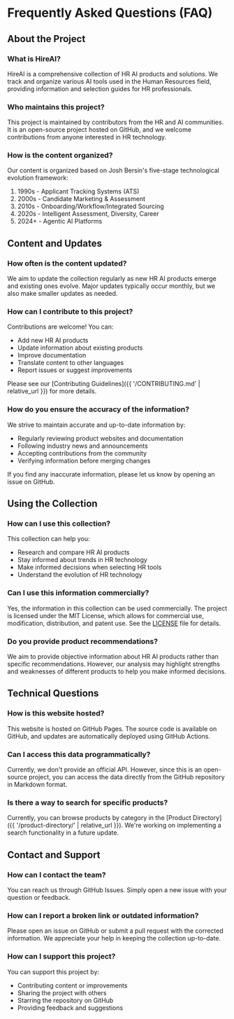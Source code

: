 # Frequently Asked Questions (FAQ)

## About the Project

### What is HireAI?
HireAI is a comprehensive collection of HR AI products and solutions. We track and organize various AI tools used in the Human Resources field, providing information and selection guides for HR professionals.

### Who maintains this project?
This project is maintained by contributors from the HR and AI communities. It is an open-source project hosted on GitHub, and we welcome contributions from anyone interested in HR technology.

### How is the content organized?
Our content is organized based on Josh Bersin's five-stage technological evolution framework:
1. 1990s - Applicant Tracking Systems (ATS)
2. 2000s - Candidate Marketing & Assessment
3. 2010s - Onboarding/Workflow/Integrated Sourcing
4. 2020s - Intelligent Assessment, Diversity, Career
5. 2024+ - Agentic AI Platforms

## Content and Updates

### How often is the content updated?
We aim to update the collection regularly as new HR AI products emerge and existing ones evolve. Major updates typically occur monthly, but we also make smaller updates as needed.

### How can I contribute to this project?
Contributions are welcome! You can:
- Add new HR AI products
- Update information about existing products
- Improve documentation
- Translate content to other languages
- Report issues or suggest improvements

Please see our [Contributing Guidelines]({{ '/CONTRIBUTING.md' | relative_url }}) for more details.

### How do you ensure the accuracy of the information?
We strive to maintain accurate and up-to-date information by:
- Regularly reviewing product websites and documentation
- Following industry news and announcements
- Accepting contributions from the community
- Verifying information before merging changes

If you find any inaccurate information, please let us know by opening an issue on GitHub.

## Using the Collection

### How can I use this collection?
This collection can help you:
- Research and compare HR AI products
- Stay informed about trends in HR technology
- Make informed decisions when selecting HR tools
- Understand the evolution of HR technology

### Can I use this information commercially?
Yes, the information in this collection can be used commercially. The project is licensed under the MIT License, which allows for commercial use, modification, distribution, and patent use. See the [LICENSE](LICENSE) file for details.

### Do you provide product recommendations?
We aim to provide objective information about HR AI products rather than specific recommendations. However, our analysis may highlight strengths and weaknesses of different products to help you make informed decisions.

## Technical Questions

### How is this website hosted?
This website is hosted on GitHub Pages. The source code is available on GitHub, and updates are automatically deployed using GitHub Actions.

### Can I access this data programmatically?
Currently, we don't provide an official API. However, since this is an open-source project, you can access the data directly from the GitHub repository in Markdown format.

### Is there a way to search for specific products?
Currently, you can browse products by category in the [Product Directory]({{ '/product-directory/' | relative_url }}). We're working on implementing a search functionality in a future update.

## Contact and Support

### How can I contact the team?
You can reach us through GitHub Issues. Simply open a new issue with your question or feedback.

### How can I report a broken link or outdated information?
Please open an issue on GitHub or submit a pull request with the corrected information. We appreciate your help in keeping the collection up-to-date.

### How can I support this project?
You can support this project by:
- Contributing content or improvements
- Sharing the project with others
- Starring the repository on GitHub
- Providing feedback and suggestions